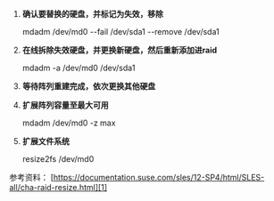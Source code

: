 1.  **确认要替换的硬盘，并标记为失效，移除**

    mdadm /dev/md0 --fail /dev/sda1 --remove /dev/sda1

1.  **在线拆除失效硬盘，并更换新硬盘，然后重新添加进raid**

    mdadm -a /dev/md0 /dev/sda1

1.  **等待阵列重建完成，依次更换其他硬盘**
1.  **扩展阵列容量至最大可用**

    mdadm /dev/md0 -z max

1.  **扩展文件系统**

    resize2fs /dev/md0

参考资料：
[https://documentation.suse.com/sles/12-SP4/html/SLES-all/cha-raid-resize.html][1]


  [1]: https://documentation.suse.com/sles/12-SP4/html/SLES-all/cha-raid-resize.html